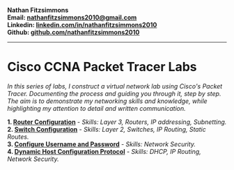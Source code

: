 **Nathan Fitzsimmons
<br>
Email: [nathanfitzsimmons2010@gmail.com](mailto:nathanfitzsimmons2010@gmail.com)
<br>
Linkedin: [linkedin.com/in/nathanfitzsimmons2010](https://www.linkedin.com/in/nathanfitzsimmons2010/)
<br>
Github: [github.com/nathanfitzsimmons2010](https://github.com/nathanfitzsimmons2010/)
<br>**

<!-- MY OLD FORMAT !!!!!!!!!!!!!!!!!!!!!!!!!!!!!!!!!!!!!!!!!!!!!!!!!!!!!!!!!!!!!!!!!!
### Cisco Packet Tracer Labs by Nathan Fitzsimmons
######  In this series of labs, I construct a virtual home lab using Cisco's Packet Tracer.  Documenting the process and guiding you through it, step by step. The aim is to demonstrate my networking skills and knowledge, while highlighting my attention to detail and written communication.

----------

> **1. [Initial Router Configuration Lab](https://github.com/nathanfitzsimmons2010/nathanfitzsimmons2010.github.io/blob/main/Initial-Router-Configuration-Lab.pdf)** <br>
> <sub>In this lab we configure and connect two Cisco routers.<br>
> **New skills practiced in this lab:** </sub>
> * Layer 3
> * Routers
> * IP Addressing
> * Subnetting
<br>
    
> **2. [Initial Switch Configuration Lab]()** <br>
> <sub>In this lab we configure and connect two network switches and configure routing between two networks.<br>
> **New skills practiced in this lab:** </sub>
> * Layer 2
> * Switches
> * IP Routing
<br>

> **Number. [Entry Template](URL)** <br>
> <sub>Description of the lab<br>
> **New skills practiced in this lab:** </sub>
> * Skill 1
> * Skill 2
> * Skill 3
<br>
-->
----------
# Cisco CCNA Packet Tracer Labs
*In this series of labs, I construct a virtual network lab using Cisco's Packet Tracer.  Documenting the process and guiding you through it, step by step. The aim is to demonstrate my networking skills and knowledge, while highlighting my attention to detail and written communication.*

**1. [Router Configuration](https://github.com/nathanfitzsimmons2010/nathanfitzsimmons2010.github.io/blob/main/1.%20Router%20Configuration.pdf)** - *Skills: Layer 3, Routers, IP addressing, Subnetting.*
<br>
**2. [Switch Configuration](https://github.com/nathanfitzsimmons2010/nathanfitzsimmons2010.github.io/blob/main/2.%20Switch%20Configuration.pdf)** - *Skills: Layer 2, Switches, IP Routing, Static Routes.*
<br>
**3. [Configure Username and Password](https://github.com/nathanfitzsimmons2010/nathanfitzsimmons2010.github.io/blob/main/3.%20Configure%20Username%20and%20Password.pdf)** - *Skills: Network Security.*
<br>
**4. [Dynamic Host Configuration Protocol](https://github.com/nathanfitzsimmons2010/nathanfitzsimmons2010.github.io/blob/main/4.%20Dynamic%20Host%20Configuration%20Protocol%20(DHPC).pdf)** - *Skills: DHCP, IP Routing, Network Security.*
<br> 

<!-- 

**Number. [Condensed Entry Template](https://github.com/nathanfitzsimmons2010/)** - *Skills: a, b, c.*
<br> 

-->




